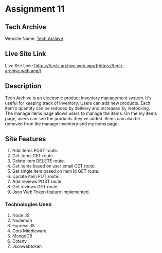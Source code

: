 # Assignment 11

## Tech Archive

Website Name: [Tech Archive](https://tech-archive.web.app/)

## Live Site Link

Live Site Link: [https://tech-archive.web.app/](https://tech-archive.web.app/)

## Description

Tech Archive is an electronic product inventory management system. It's useful for keeping track of inventory. Users can add new products. Each item's quantity can be reduced by delivery and increased by restocking. The manage items page allows users to manage the items. On the my items page, users can see the products they've added. Items can also be removed from the manage inventory and my items page.

## Site Features

1. Add items POST route.
2. Get items GET route.
3. Delete item DELETE route.
4. Get items based on user email GET route.
5. Get single item based on item id GET route.
6. Update item PUT route.
7. Add reviews POST route.
8. Get reviews GET route.
9. Json Web Token feature implemented.

### Technologies Used

1. Node JS
2. Nodemon
3. Express JS
4. Cors Middleware
5. MongoDB
6. Dotenv
7. Jsonwebtoken
